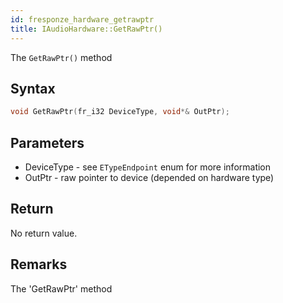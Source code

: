 ```yaml
---
id: fresponze_hardware_getrawptr
title: IAudioHardware::GetRawPtr()
---
```


The `GetRawPtr()` method 

## Syntax 
```cpp
void GetRawPtr(fr_i32 DeviceType, void*& OutPtr);
```

## Parameters
* DeviceType - see `ETypeEndpoint` enum for more information
* OutPtr - raw pointer to device (depended on hardware type)

## Return
No return value.

## Remarks
The 'GetRawPtr' method 
